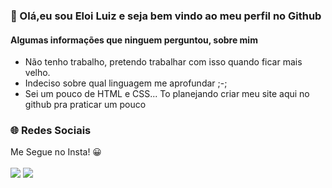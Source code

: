 <h3>👋 Olá,eu sou Eloi Luiz e seja bem vindo ao meu perfil no Github </h3>
<h4></h4>

<h4>Algumas informações que ninguem perguntou, sobre mim</h4>
<ul>
<li>Não tenho trabalho, pretendo trabalhar com isso quando ficar mais velho.</li>
<li>Indeciso sobre qual linguagem me aprofundar ;-;</li>
<li>Sei um pouco de HTML e CSS... To planejando criar meu site aqui no github pra praticar um pouco</li>
</ul>
<h3>🌐 Redes Sociais</h3>
Me Segue no Insta! 😀 <br>
<br>
<a href="https://instagram.com/eloiluizh" target="_blank"><img src="https://img.shields.io/badge/Instagram-e8424e?style=for-the-badge&logo=instagram&logoColor=white" target="_blank"></a>
<a href="mailto:eloiluizhegner@gmail.com" target="_blank"><img src="https://img.shields.io/badge/Gmail-d44638?style=for-the-badge&logo=gmail&logoColor=white" target="_blank"></a>
<!--
**eloiluizh/EloiluizH** is a ✨ _special_ ✨ repository because its `README.md` (this file) appears on your GitHub profile.

Here are some ideas to get you started:

- 🔭 I’m currently working on ...
- 🌱 I’m currently learning ...
- 👯 I’m looking to collaborate on ...
- 🤔 I’m looking for help with ...
- 💬 Ask me about ...
- 📫 How to reach me: ...
- 😄 Pronouns: ...
- ⚡ Fun fact: ...
-->
